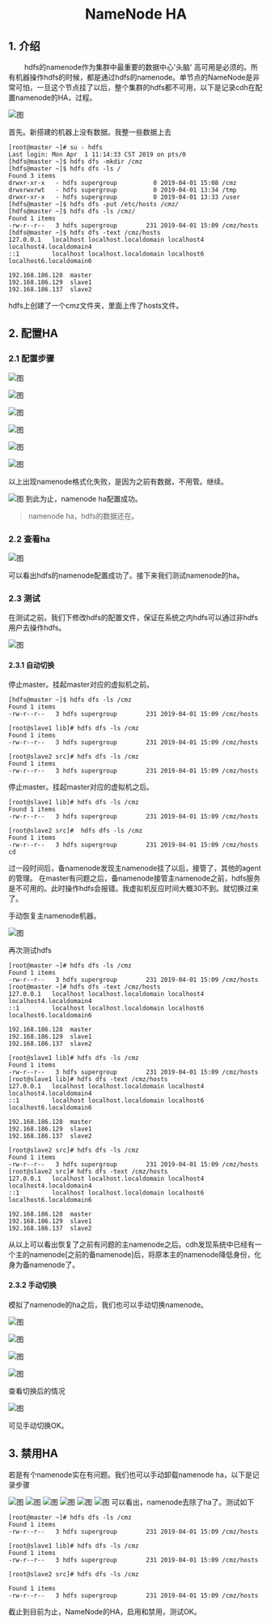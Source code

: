 <center><h1>NameNode HA</h1></center>

## 1. 介绍
&#160; &#160; &#160; &#160; hdfs的namenode作为集群中最重要的数据中心'头脑' 高可用是必须的。所有机器操作hdfs的时候，都是通过hdfs的namenode。单节点的NameNode是非常可怕，一旦这个节点挂了以后，整个集群的hdfs都不可用，以下是记录cdh在配置namenode的HA，过程。

![图](../../pictures/hadoop/CDH/namenode_ha/namenode_ha.png)

首先。新搭建的机器上没有数据。我整一些数据上去

```
[root@master ~]# su - hdfs
Last login: Mon Apr  1 11:14:33 CST 2019 on pts/0
[hdfs@master ~]$ hdfs dfs -mkdir /cmz
[hdfs@master ~]$ hdfs dfs -ls /
Found 3 items
drwxr-xr-x   - hdfs supergroup          0 2019-04-01 15:08 /cmz
drwxrwxrwt   - hdfs supergroup          0 2019-04-01 13:34 /tmp
drwxr-xr-x   - hdfs supergroup          0 2019-04-01 13:33 /user
[hdfs@master ~]$ hdfs dfs -put /etc/hosts /cmz/
[hdfs@master ~]$ hdfs dfs -ls /cmz/
Found 1 items
-rw-r--r--   3 hdfs supergroup        231 2019-04-01 15:09 /cmz/hosts
[hdfs@master ~]$ hdfs dfs -text /cmz/hosts
127.0.0.1   localhost localhost.localdomain localhost4 localhost4.localdomain4
::1         localhost localhost.localdomain localhost6 localhost6.localdomain6

192.168.186.128  master
192.168.186.129  slave1
192.168.186.137  slave2
```
hdfs上创建了一个cmz文件夹，里面上传了hosts文件。


## 2. 配置HA
### 2.1 配置步骤
![图](../../pictures/hadoop/CDH/namenode_ha/1.png)

![图](../../pictures/hadoop/CDH/namenode_ha/2.png)

![图](../../pictures/hadoop/CDH/namenode_ha/3.png)

![图](../../pictures/hadoop/CDH/namenode_ha/4.png)

![图](../../pictures/hadoop/CDH/namenode_ha/5.png)

![图](../../pictures/hadoop/CDH/namenode_ha/6.png)

以上出现namenode格式化失败，是因为之前有数据，不用管。继续。

![图](../../pictures/hadoop/CDH/namenode_ha/7.png)
到此为止，namenode ha配置成功。

> namenode ha，hdfs的数据还在。

###  2.2 查看ha
![图](../../pictures/hadoop/CDH/namenode_ha/8.png)

可以看出hdfs的namenode配置成功了。接下来我们测试namenode的ha。

### 2.3 测试
在测试之前。我们下修改hdfs的配置文件，保证在系统之内hdfs可以通过非hdfs用户去操作hdfs。

![图](../../pictures/hadoop/CDH/namenode_ha/9.png)

#### 2.3.1 自动切换
停止master。挂起master对应的虚拟机之前。

```
[hdfs@master ~]$ hdfs dfs -ls /cmz
Found 1 items
-rw-r--r--   3 hdfs supergroup        231 2019-04-01 15:09 /cmz/hosts

[root@slave1 lib]# hdfs dfs -ls /cmz
Found 1 items
-rw-r--r--   3 hdfs supergroup        231 2019-04-01 15:09 /cmz/hosts

[root@slave2 src]# hdfs dfs -ls /cmz
Found 1 items
-rw-r--r--   3 hdfs supergroup        231 2019-04-01 15:09 /cmz/hosts
```
停止master。挂起master对应的虚拟机之后。

```
[root@slave1 lib]# hdfs dfs -ls /cmz
Found 1 items
-rw-r--r--   3 hdfs supergroup        231 2019-04-01 15:09 /cmz/hosts

[root@slave2 src]#  hdfs dfs -ls /cmz
Found 1 items
-rw-r--r--   3 hdfs supergroup        231 2019-04-01 15:09 /cmz/hosts
cd
```

过一段时间后，备namenode发现主namenode挂了以后，接管了，其他的agent的管理。
在master有问题之后，备namenode接管主namenode之前，hdfs服务是不可用的。此时操作hdfs会报错。我虚拟机反应时间大概30不到。就切换过来了。

手动恢复主namenode机器。

![图](../../pictures/hadoop/CDH/namenode_ha/10.png)

再次测试hdfs

```
[root@master ~]# hdfs dfs -ls /cmz
Found 1 items
-rw-r--r--   3 hdfs supergroup        231 2019-04-01 15:09 /cmz/hosts
[root@master ~]# hdfs dfs -text /cmz/hosts
127.0.0.1   localhost localhost.localdomain localhost4 localhost4.localdomain4
::1         localhost localhost.localdomain localhost6 localhost6.localdomain6

192.168.186.128  master
192.168.186.129  slave1
192.168.186.137  slave2

[root@slave1 lib]# hdfs dfs -ls /cmz
Found 1 items
-rw-r--r--   3 hdfs supergroup        231 2019-04-01 15:09 /cmz/hosts
[root@slave1 lib]# hdfs dfs -text /cmz/hosts
127.0.0.1   localhost localhost.localdomain localhost4 localhost4.localdomain4
::1         localhost localhost.localdomain localhost6 localhost6.localdomain6

192.168.186.128  master
192.168.186.129  slave1
192.168.186.137  slave2

[root@slave2 src]# hdfs dfs -ls /cmz
Found 1 items
-rw-r--r--   3 hdfs supergroup        231 2019-04-01 15:09 /cmz/hosts
[root@slave2 src]# hdfs dfs -text /cmz/hosts
127.0.0.1   localhost localhost.localdomain localhost4 localhost4.localdomain4
::1         localhost localhost.localdomain localhost6 localhost6.localdomain6

192.168.186.128  master
192.168.186.129  slave1
192.168.186.137  slave2
```
从以上可以看出恢复了之前有问题的主namenode之后。cdh发现系统中已经有一个主的namenode[之前的备namenode]后，将原本主的namenode降低身份，化身为备namenode了。

#### 2.3.2 手动切换
模拟了namenode的ha之后，我们也可以手动切换namenode。

![图](../../pictures/hadoop/CDH/namenode_ha/11.png)

![图](../../pictures/hadoop/CDH/namenode_ha/12.png)

![图](../../pictures/hadoop/CDH/namenode_ha/13.png)

![图](../../pictures/hadoop/CDH/namenode_ha/14.png)

查看切换后的情况

![图](../../pictures/hadoop/CDH/namenode_ha/15.png)

可见手动切换OK。


## 3. 禁用HA
若是有个namenode实在有问题。我们也可以手动卸载namenode ha，以下是记录步骤

![图](../../pictures/hadoop/CDH/namenode_ha/16.png)
![图](../../pictures/hadoop/CDH/namenode_ha/17.png)
![图](../../pictures/hadoop/CDH/namenode_ha/18.png)
![图](../../pictures/hadoop/CDH/namenode_ha/19.png)
![图](../../pictures/hadoop/CDH/namenode_ha/20.png)
![图](../../pictures/hadoop/CDH/namenode_ha/21.png)
可以看出，namenode去除了ha了。测试如下

```
[root@master ~]# hdfs dfs -ls /cmz
Found 1 items
-rw-r--r--   3 hdfs supergroup        231 2019-04-01 15:09 /cmz/hosts

[root@slave1 lib]# hdfs dfs -ls /cmz
Found 1 items
-rw-r--r--   3 hdfs supergroup        231 2019-04-01 15:09 /cmz/hosts

[root@slave2 src]# hdfs dfs -ls /cmz

Found 1 items
-rw-r--r--   3 hdfs supergroup        231 2019-04-01 15:09 /cmz/hosts
```
截止到目前为止，NameNode的HA，启用和禁用，测试OK。


